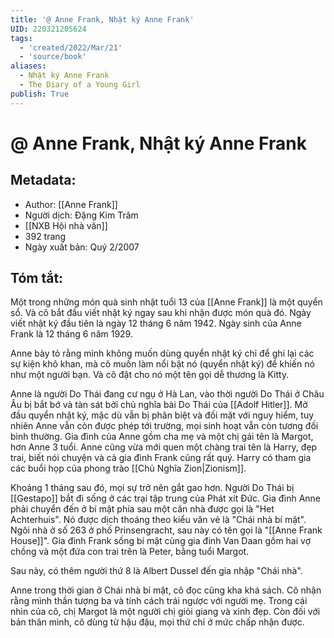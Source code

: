 ```yaml
---
title: '@ Anne Frank, Nhật ký Anne Frank'
UID: 220321205624
tags:
  - 'created/2022/Mar/21'
  - 'source/book'
aliases:
  - Nhật ký Anne Frank
  - The Diary of a Young Girl
publish: True
---
```

# @ Anne Frank, Nhật ký Anne Frank

## Metadata:
- Author: [[Anne Frank]]
- Người dịch: Đặng Kim Trâm
- [[NXB Hội nhà văn]]
- 392 trang
- Ngày xuất bản: Quý 2/2007

## Tóm tắt:
Một trong những món quà sinh nhật tuổi 13 của [[Anne Frank]] là một quyển sổ. Và cô bắt đầu viết nhật ký ngay sau khi nhận được món quà đó. Ngày viết nhật ký đầu tiên là ngày 12 tháng  6 năm 1942. Ngày sinh của Anne Frank là 12 tháng 6 năm 1929.

Anne bày tỏ rằng mình không muốn dùng quyển nhật ký chỉ để ghi lại các sự kiện khô khan, mà cô muốn làm nổi bật nó (quyển nhật ký) để khiến nó như một người bạn. Và cô đặt cho nó một tên gọi dễ thương là Kitty.

Anne là người Do Thái đang cư ngụ ở Hà Lan, vào thời người Do Thái ở Châu Âu bị bắt bớ và tàn sát bởi chủ nghĩa bài Do Thái của [[Adolf Hitler]]. Mở đầu quyển nhật ký, mặc dù vẫn bị phân biệt và đối mặt với nguy hiểm, tuy nhiên Anne vẫn còn được phép tới trường, mọi sinh hoạt vẫn còn tương đối bình thường. Gia đình của Anne gồm cha mẹ và một chị gái tên là Margot, hơn Anne 3 tuổi. Anne cũng vừa mới quen một chàng trai tên là Harry, đẹp trai, biết nói chuyện và cả gia đình Frank cũng rất quý. Harry có tham gia các buổi họp của phong trào [[Chủ Nghĩa Zion|Zionism]].

Khoảng 1 tháng sau đó, mọi sự trở nên gắt gao hơn. Người Do Thái bị [[Gestapo]] bắt đi sống ở các trại tập trung của Phát xít Đức. Gia đình Anne phải chuyển đến ở bí mật phía sau một căn nhà được gọi là "Het Achterhuis". Nó được dịch thoáng theo kiểu văn vẻ là "Chái nhà bí mật". Ngôi nhà ở số 263 ở phố Prinsengracht, sau này có tên gọi là "[[Anne Frank House]]". Gia đình Frank sống bí mật cùng gia đinh Van Daan gồm hai vợ chồng và một đứa con trai trên là Peter, bằng tuổi Margot.

Sau này, có thêm người thứ 8 là Albert Dussel đến gia nhập "Chái nhà".

Anne trong thời gian ở Chái nhà bí mật, cô đọc cũng kha khá sách. Cô nhận rằng mình thần tượng ba và tính cách trái ngược với người mẹ. Trong cái nhìn của cô, chị Margot là một người chị giỏi giang và xinh đẹp. Còn đối với bản thân mình, cô dùng từ hậu đậu, mọi thứ chỉ ở mức chấp nhận được.



